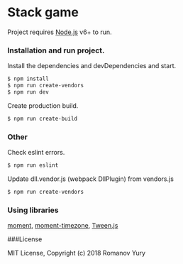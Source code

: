 # Stack game

Project requires [Node.js](https://nodejs.org/) v6+ to run.

### Installation and run project.


Install the dependencies and devDependencies and start.

```sh
$ npm install
$ npm run create-vendors
$ npm run dev
```

Create production build.

```sh
$ npm run create-build
```

### Other

Check eslint errors.

```sh
$ npm run eslint
```

Update dll.vendor.js (webpack DllPlugin) from vendors.js

```sh
$ npm run create-vendors
```

### Using libraries

[moment](https://github.com/moment/moment),
[moment-timezone](https://github.com/moment/moment-timezone/),
[Tween.js](https://github.com/tweenjs/tween.js/)

###License

MIT License, Copyright (c) 2018 Romanov Yury
